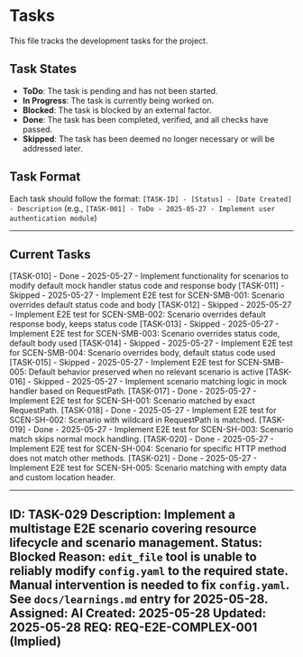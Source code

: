 # Tasks

This file tracks the development tasks for the project.

## Task States
- **ToDo**: The task is pending and has not been started.
- **In Progress**: The task is currently being worked on.
- **Blocked**: The task is blocked by an external factor.
- **Done**: The task has been completed, verified, and all checks have passed.
- **Skipped**: The task has been deemed no longer necessary or will be addressed later.

## Task Format
Each task should follow the format:
`[TASK-ID] - [Status] - [Date Created] - Description`
(e.g., `[TASK-001] - ToDo - 2025-05-27 - Implement user authentication module`)

---

## Current Tasks

[TASK-010] - Done - 2025-05-27 - Implement functionality for scenarios to modify default mock handler status code and response body
[TASK-011] - Skipped - 2025-05-27 - Implement E2E test for SCEN-SMB-001: Scenario overrides default status code and body
[TASK-012] - Skipped - 2025-05-27 - Implement E2E test for SCEN-SMB-002: Scenario overrides default response body, keeps status code
[TASK-013] - Skipped - 2025-05-27 - Implement E2E test for SCEN-SMB-003: Scenario overrides status code, default body used
[TASK-014] - Skipped - 2025-05-27 - Implement E2E test for SCEN-SMB-004: Scenario overrides body, default status code used
[TASK-015] - Skipped - 2025-05-27 - Implement E2E test for SCEN-SMB-005: Default behavior preserved when no relevant scenario is active
[TASK-016] - Skipped - 2025-05-27 - Implement scenario matching logic in mock handler based on RequestPath.
[TASK-017] - Done - 2025-05-27 - Implement E2E test for SCEN-SH-001: Scenario matched by exact RequestPath.
[TASK-018] - Done - 2025-05-27 - Implement E2E test for SCEN-SH-002: Scenario with wildcard in RequestPath is matched.
[TASK-019] - Done - 2025-05-27 - Implement E2E test for SCEN-SH-003: Scenario match skips normal mock handling.
[TASK-020] - Done - 2025-05-27 - Implement E2E test for SCEN-SH-004: Scenario for specific HTTP method does not match other methods.
[TASK-021] - Done - 2025-05-27 - Implement E2E test for SCEN-SH-005: Scenario matching with empty data and custom location header.

---
ID: TASK-029
Description: Implement a multistage E2E scenario covering resource lifecycle and scenario management.
Status: Blocked
Reason: `edit_file` tool is unable to reliably modify `config.yaml` to the required state. Manual intervention is needed to fix `config.yaml`. See `docs/learnings.md` entry for 2025-05-28.
Assigned: AI
Created: 2025-05-28
Updated: 2025-05-28
REQ: REQ-E2E-COMPLEX-001 (Implied)
---
